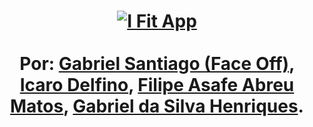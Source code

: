 <h1 align="center">
    <a href="https://i-fit-delivery.github.io/I-Fit-App/"><img alt="I Fit App" src="https://res.cloudinary.com/face-studio/image/upload/v1631386225/I%20Fit/appbannergit_ce6llw.jpg"/>
    <br></a>
<br>
Por: 
<a href="https://github.com/OFaceOff">Gabriel Santiago (Face Off)</a>, <a href="">Icaro Delfino</a>, <a href="">Filipe Asafe Abreu Matos</a>, <a href="">Gabriel da Silva Henriques</a>.